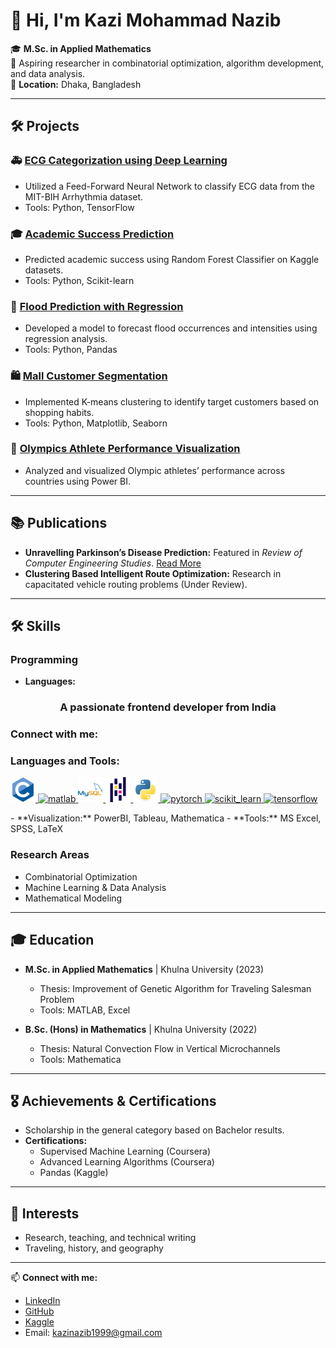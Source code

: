 # 👋 Hi, I'm Kazi Mohammad Nazib

🎓 **M.Sc. in Applied Mathematics**  
🔭 Aspiring researcher in combinatorial optimization, algorithm development, and data analysis.  
📍 **Location:** Dhaka, Bangladesh

---

## 🛠️ Projects

### 🚑 [ECG Categorization using Deep Learning](https://github.com/KaziMohammadNazib/ECG_Categorization_MIT_BIH_Arrhythmia_employing_FFNN)
- Utilized a Feed-Forward Neural Network to classify ECG data from the MIT-BIH Arrhythmia dataset.
- Tools: Python, TensorFlow

### 🎓 [Academic Success Prediction](https://github.com/KaziMohammadNazib/Classification_with_academic_success)
- Predicted academic success using Random Forest Classifier on Kaggle datasets.
- Tools: Python, Scikit-learn

### 🌊 [Flood Prediction with Regression](https://www.kaggle.com/code/kazimohammadnazib/flood-predict)
- Developed a model to forecast flood occurrences and intensities using regression analysis.
- Tools: Python, Pandas

### 🛍️ [Mall Customer Segmentation](https://github.com/KaziMohammadNazib/Mall-customer-segmentation)
- Implemented K-means clustering to identify target customers based on shopping habits.
- Tools: Python, Matplotlib, Seaborn

### 🏅 [Olympics Athlete Performance Visualization](https://github.com/KaziMohammadNazib/Performance-of-Athletes-from-Different-Countries-in-Olympics)
- Analyzed and visualized Olympic athletes’ performance across countries using Power BI.

---

## 📚 Publications

- **Unravelling Parkinson’s Disease Prediction:** Featured in *Review of Computer Engineering Studies*. [Read More](https://doi.org/10.18280/rces.100201)
- **Clustering Based Intelligent Route Optimization:** Research in capacitated vehicle routing problems (Under Review).

---

## 🛠️ Skills

### Programming
- **Languages:** 
<h3 align="center">A passionate frontend developer from India</h3>

<h3 align="left">Connect with me:</h3>
<p align="left">
</p>

<h3 align="left">Languages and Tools:</h3>
<p align="left"> <a href="https://www.cprogramming.com/" target="_blank" rel="noreferrer"> <img src="https://raw.githubusercontent.com/devicons/devicon/master/icons/c/c-original.svg" alt="c" width="40" height="40"/> </a> <a href="https://www.mathworks.com/" target="_blank" rel="noreferrer"> <img src="https://upload.wikimedia.org/wikipedia/commons/2/21/Matlab_Logo.png" alt="matlab" width="40" height="40"/> </a> <a href="https://www.mysql.com/" target="_blank" rel="noreferrer"> <img src="https://raw.githubusercontent.com/devicons/devicon/master/icons/mysql/mysql-original-wordmark.svg" alt="mysql" width="40" height="40"/> </a> <a href="https://pandas.pydata.org/" target="_blank" rel="noreferrer"> <img src="https://raw.githubusercontent.com/devicons/devicon/2ae2a900d2f041da66e950e4d48052658d850630/icons/pandas/pandas-original.svg" alt="pandas" width="40" height="40"/> </a> <a href="https://www.python.org" target="_blank" rel="noreferrer"> <img src="https://raw.githubusercontent.com/devicons/devicon/master/icons/python/python-original.svg" alt="python" width="40" height="40"/> </a> <a href="https://pytorch.org/" target="_blank" rel="noreferrer"> <img src="https://www.vectorlogo.zone/logos/pytorch/pytorch-icon.svg" alt="pytorch" width="40" height="40"/> </a> <a href="https://scikit-learn.org/" target="_blank" rel="noreferrer"> <img src="https://upload.wikimedia.org/wikipedia/commons/0/05/Scikit_learn_logo_small.svg" alt="scikit_learn" width="40" height="40"/> </a> <a href="https://www.tensorflow.org" target="_blank" rel="noreferrer"> <img src="https://www.vectorlogo.zone/logos/tensorflow/tensorflow-icon.svg" alt="tensorflow" width="40" height="40"/> </a> </p>
- **Visualization:** PowerBI, Tableau, Mathematica  
- **Tools:** MS Excel, SPSS, LaTeX  

### Research Areas
- Combinatorial Optimization  
- Machine Learning & Data Analysis  
- Mathematical Modeling  

---

## 🎓 Education

- **M.Sc. in Applied Mathematics** | Khulna University (2023)  
  - Thesis: Improvement of Genetic Algorithm for Traveling Salesman Problem  
  - Tools: MATLAB, Excel

- **B.Sc. (Hons) in Mathematics** | Khulna University (2022)  
  - Thesis: Natural Convection Flow in Vertical Microchannels  
  - Tools: Mathematica

---

## 🎖️ Achievements & Certifications

- Scholarship in the general category based on Bachelor results.  
- **Certifications:**  
  - Supervised Machine Learning (Coursera)  
  - Advanced Learning Algorithms (Coursera)  
  - Pandas (Kaggle)  

---

## 🌱 Interests

- Research, teaching, and technical writing  
- Traveling, history, and geography  

---

📫 **Connect with me:**  
- [LinkedIn](https://www.linkedin.com/in/kazi-mohammad-nazib)  
- [GitHub](https://github.com/KaziMohammadNazib)  
- [Kaggle](https://www.kaggle.com/kazimohammadnazib)  
- Email: [kazinazib1999@gmail.com](mailto:kazinazib1999@gmail.com)
